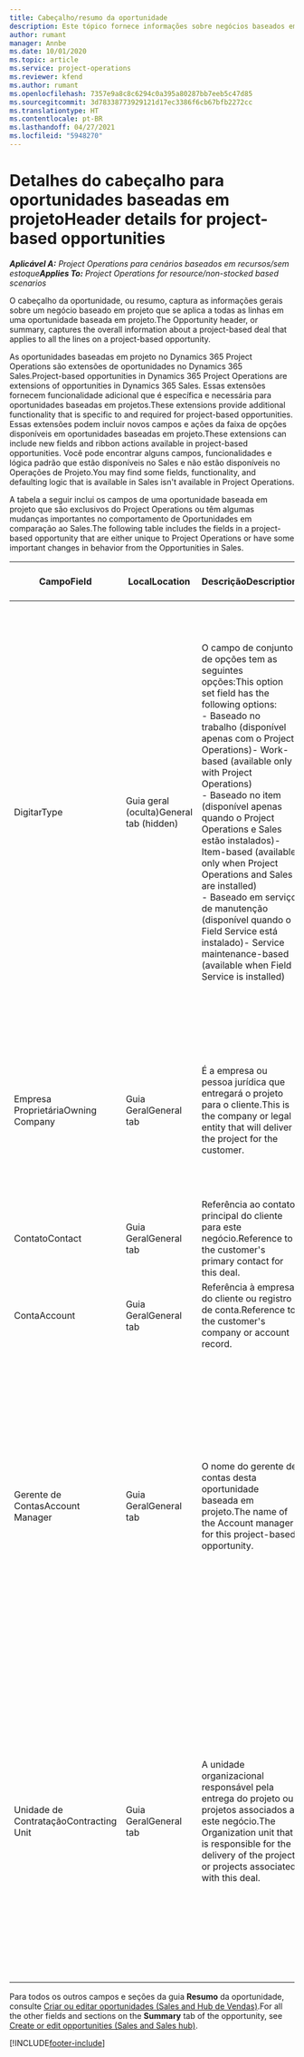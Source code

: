 ```yaml
---
title: Cabeçalho/resumo da oportunidade
description: Este tópico fornece informações sobre negócios baseados em projeto e linhas de oportunidade com base em projeto.
author: rumant
manager: Annbe
ms.date: 10/01/2020
ms.topic: article
ms.service: project-operations
ms.reviewer: kfend
ms.author: rumant
ms.openlocfilehash: 7357e9a8c8c6294c0a395a80287bb7eeb5c47d85
ms.sourcegitcommit: 3d78338773929121d17ec3386f6cb67bfb2272cc
ms.translationtype: HT
ms.contentlocale: pt-BR
ms.lasthandoff: 04/27/2021
ms.locfileid: "5948270"
---
```

# <a name="header-details-for-project-based-opportunities"></a><span data-ttu-id="6ebba-103">Detalhes do cabeçalho para oportunidades baseadas em projeto</span><span class="sxs-lookup"><span data-stu-id="6ebba-103">Header details for project-based opportunities</span></span>

<span data-ttu-id="6ebba-104">_**Aplicável A:** Project Operations para cenários baseados em recursos/sem estoque_</span><span class="sxs-lookup"><span data-stu-id="6ebba-104">_**Applies To:** Project Operations for resource/non-stocked based scenarios_</span></span>


<span data-ttu-id="6ebba-105">O cabeçalho da oportunidade, ou resumo, captura as informações gerais sobre um negócio baseado em projeto que se aplica a todas as linhas em uma oportunidade baseada em projeto.</span><span class="sxs-lookup"><span data-stu-id="6ebba-105">The Opportunity header, or summary, captures the overall information about a project-based deal that applies to all the lines on a project-based opportunity.</span></span>

<span data-ttu-id="6ebba-106">As oportunidades baseadas em projeto no Dynamics 365 Project Operations são extensões de oportunidades no Dynamics 365 Sales.</span><span class="sxs-lookup"><span data-stu-id="6ebba-106">Project-based opportunities in Dynamics 365 Project Operations are extensions of opportunities in Dynamics 365 Sales.</span></span> <span data-ttu-id="6ebba-107">Essas extensões fornecem funcionalidade adicional que é específica e necessária para oportunidades baseadas em projetos.</span><span class="sxs-lookup"><span data-stu-id="6ebba-107">These extensions provide additional functionality that is specific to and required for project-based opportunities.</span></span> <span data-ttu-id="6ebba-108">Essas extensões podem incluir novos campos e ações da faixa de opções disponíveis em oportunidades baseadas em projeto.</span><span class="sxs-lookup"><span data-stu-id="6ebba-108">These extensions can include new fields and ribbon actions available in project-based opportunities.</span></span> <span data-ttu-id="6ebba-109">Você pode encontrar alguns campos, funcionalidades e lógica padrão que estão disponíveis no Sales e não estão disponíveis no Operações de Projeto.</span><span class="sxs-lookup"><span data-stu-id="6ebba-109">You may find some fields, functionality, and defaulting logic that is available in Sales isn't available in Project Operations.</span></span>

<span data-ttu-id="6ebba-110">A tabela a seguir inclui os campos de uma oportunidade baseada em projeto que são exclusivos do Project Operations ou têm algumas mudanças importantes no comportamento de Oportunidades em comparação ao Sales.</span><span class="sxs-lookup"><span data-stu-id="6ebba-110">The following table includes the fields in a project-based opportunity that are either unique to Project Operations or have some important changes in behavior from the Opportunities in Sales.</span></span>

| <span data-ttu-id="6ebba-111">**Campo**</span><span class="sxs-lookup"><span data-stu-id="6ebba-111">**Field**</span></span> | <span data-ttu-id="6ebba-112">**Local**</span><span class="sxs-lookup"><span data-stu-id="6ebba-112">**Location**</span></span> | <span data-ttu-id="6ebba-113">**Descrição**</span><span class="sxs-lookup"><span data-stu-id="6ebba-113">**Description**</span></span> | <span data-ttu-id="6ebba-114">**Impacto a jusante**</span><span class="sxs-lookup"><span data-stu-id="6ebba-114">**Downstream impact**</span></span> |
| --- | --- | --- | --- |
| <span data-ttu-id="6ebba-115">Digitar</span><span class="sxs-lookup"><span data-stu-id="6ebba-115">Type</span></span> | <span data-ttu-id="6ebba-116">Guia geral (oculta)</span><span class="sxs-lookup"><span data-stu-id="6ebba-116">General tab (hidden)</span></span> | <span data-ttu-id="6ebba-117">O campo de conjunto de opções tem as seguintes opções:</span><span class="sxs-lookup"><span data-stu-id="6ebba-117">This option set field has the following options:</span></span></br><span data-ttu-id="6ebba-118">- Baseado no trabalho (disponível apenas com o Project Operations)</span><span class="sxs-lookup"><span data-stu-id="6ebba-118">- Work-based (available only with Project Operations)</span></span></br><span data-ttu-id="6ebba-119">- Baseado no item (disponível apenas quando o Project Operations e Sales estão instalados)</span><span class="sxs-lookup"><span data-stu-id="6ebba-119">- Item-based (available only when Project Operations and Sales are installed)</span></span></br><span data-ttu-id="6ebba-120">- Baseado em serviço de manutenção (disponível quando o Field Service está instalado)</span><span class="sxs-lookup"><span data-stu-id="6ebba-120">- Service maintenance-based (available when Field Service is installed)</span></span> | <span data-ttu-id="6ebba-121">Quando você usa o Project Operations, o valor deste campo é automaticamente definido como **Baseado em trabalho**, o que classifica a oportunidade como baseada em projeto.</span><span class="sxs-lookup"><span data-stu-id="6ebba-121">When you use Project Operations, this field value is automatically set to **Work-based** which classifies the Opportunity as project-based.</span></span> <span data-ttu-id="6ebba-122">Uma oportunidade deve ser baseada em projeto para habilitar todas as extensões e funcionalidades específicas do projeto no processo de vendas posterior para este negócio.</span><span class="sxs-lookup"><span data-stu-id="6ebba-122">An Opportunity should be project-based to enable all project-specific extensions and functionality in the downstream sales process for this deal.</span></span> |
| <span data-ttu-id="6ebba-123">Empresa Proprietária</span><span class="sxs-lookup"><span data-stu-id="6ebba-123">Owning Company</span></span> | <span data-ttu-id="6ebba-124">Guia Geral</span><span class="sxs-lookup"><span data-stu-id="6ebba-124">General tab</span></span> | <span data-ttu-id="6ebba-125">É a empresa ou pessoa jurídica que entregará o projeto para o cliente.</span><span class="sxs-lookup"><span data-stu-id="6ebba-125">This is the company or legal entity that will deliver the project for the customer.</span></span> | <span data-ttu-id="6ebba-126">As informações deste campo serão copiadas para o campo correspondente na cotação do projeto que é criada a partir desta oportunidade.</span><span class="sxs-lookup"><span data-stu-id="6ebba-126">This field information will be copied to the corresponding field on the Project quote that is created from this Opportunity.</span></span> |
| <span data-ttu-id="6ebba-127">Contato</span><span class="sxs-lookup"><span data-stu-id="6ebba-127">Contact</span></span> | <span data-ttu-id="6ebba-128">Guia Geral</span><span class="sxs-lookup"><span data-stu-id="6ebba-128">General tab</span></span> | <span data-ttu-id="6ebba-129">Referência ao contato principal do cliente para este negócio.</span><span class="sxs-lookup"><span data-stu-id="6ebba-129">Reference to the customer's primary contact for this deal.</span></span> | |
| <span data-ttu-id="6ebba-130">Conta</span><span class="sxs-lookup"><span data-stu-id="6ebba-130">Account</span></span> | <span data-ttu-id="6ebba-131">Guia Geral</span><span class="sxs-lookup"><span data-stu-id="6ebba-131">General tab</span></span> | <span data-ttu-id="6ebba-132">Referência à empresa do cliente ou registro de conta.</span><span class="sxs-lookup"><span data-stu-id="6ebba-132">Reference to the customer's company or account record.</span></span> | |
| <span data-ttu-id="6ebba-133">Gerente de Contas</span><span class="sxs-lookup"><span data-stu-id="6ebba-133">Account Manager</span></span> | <span data-ttu-id="6ebba-134">Guia Geral</span><span class="sxs-lookup"><span data-stu-id="6ebba-134">General tab</span></span> | <span data-ttu-id="6ebba-135">O nome do gerente de contas desta oportunidade baseada em projeto.</span><span class="sxs-lookup"><span data-stu-id="6ebba-135">The name of the Account manager for this project-based opportunity.</span></span> | <span data-ttu-id="6ebba-136">O gerente de contas é responsável por gerenciar o relacionamento com o cliente até a conclusão deste projeto.</span><span class="sxs-lookup"><span data-stu-id="6ebba-136">The Account manager is responsible for managing the relationship with the customer through the completion of this project.</span></span> <span data-ttu-id="6ebba-137">Com base no registro de recurso reservável vinculado ao gerente de contas, a unidade de contratação é padronizada.</span><span class="sxs-lookup"><span data-stu-id="6ebba-137">Based on the bookable resource record tied to the Account manager, the contracting unit is defaulted.</span></span> |
| <span data-ttu-id="6ebba-138">Unidade de Contratação</span><span class="sxs-lookup"><span data-stu-id="6ebba-138">Contracting Unit</span></span> | <span data-ttu-id="6ebba-139">Guia Geral</span><span class="sxs-lookup"><span data-stu-id="6ebba-139">General tab</span></span> | <span data-ttu-id="6ebba-140">A unidade organizacional responsável pela entrega do projeto ou projetos associados a este negócio.</span><span class="sxs-lookup"><span data-stu-id="6ebba-140">The Organization unit that is responsible for the delivery of the project or projects associated with this deal.</span></span> | <span data-ttu-id="6ebba-141">A unidade de contratação é a divisão da empresa que concluirá os projetos após o fechamento do negócio.</span><span class="sxs-lookup"><span data-stu-id="6ebba-141">The contracting unit is the division of the company that will complete the project(s) after the deal is closed.</span></span> <span data-ttu-id="6ebba-142">Cada unidade de contratação tem uma moeda, e essa moeda é usada para relatar os custos estimados e reais incorridos durante o projeto.</span><span class="sxs-lookup"><span data-stu-id="6ebba-142">Every contracting unit has a currency, and this currency is used to report estimated and actual costs incurred during the project.</span></span> |

<span data-ttu-id="6ebba-143">Para todos os outros campos e seções da guia **Resumo** da oportunidade, consulte [Criar ou editar oportunidades (Sales and Hub de Vendas)](/dynamics365/sales-enterprise/create-edit-opportunity-sales).</span><span class="sxs-lookup"><span data-stu-id="6ebba-143">For all the other fields and sections on the **Summary** tab of the opportunity, see [Create or edit opportunities (Sales and Sales hub)](/dynamics365/sales-enterprise/create-edit-opportunity-sales).</span></span>


[!INCLUDE[footer-include](../includes/footer-banner.md)]
